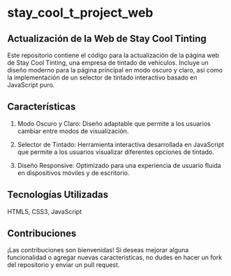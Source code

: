# stay_cool_t_project_web

## Actualización de la Web de Stay Cool Tinting
Este repositorio contiene el código para la actualización de la página web de Stay Cool Tinting, una empresa de tintado de vehículos. Incluye un diseño moderno para la página principal en modo oscuro y claro, así como la implementación de un selector de tintado interactivo basado en JavaScript puro.

## Características
  1. Modo Oscuro y Claro: Diseño adaptable que permite a los usuarios cambiar entre modos de visualización.
  
  2. Selector de Tintado: Herramienta interactiva desarrollada en JavaScript que permite a los usuarios visualizar diferentes opciones de tintado.
  
  3. Diseño Responsive: Optimizado para una experiencia de usuario fluida en dispositivos móviles y de escritorio.

## Tecnologías Utilizadas
HTML5,
CSS3,
JavaScript

## Contribuciones
¡Las contribuciones son bienvenidas! Si deseas mejorar alguna funcionalidad o agregar nuevas características, no dudes en hacer un fork del repositorio y enviar un pull request.

